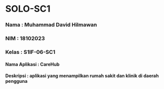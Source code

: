 # SOLO-SC1
### Nama  : Muhammad David Hilmawan
### NIM   : 18102023
### Kelas : S1IF-06-SC1
#### Nama Aplikasi : CareHub
#### Deskripsi : aplikasi yang menampilkan rumah sakit dan klinik di daerah pengguna
